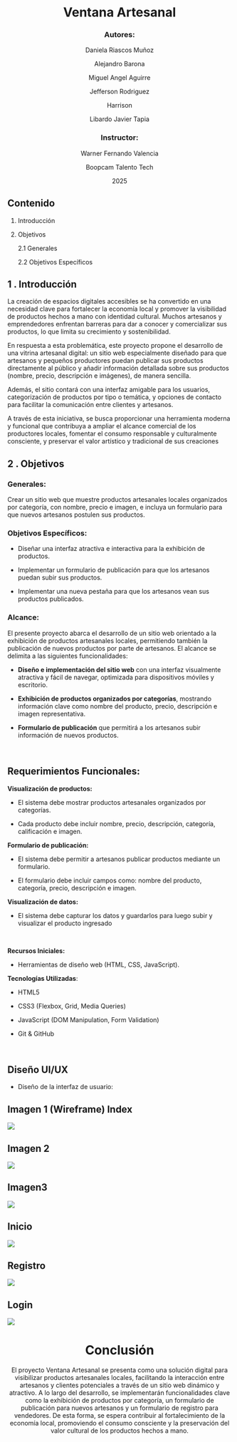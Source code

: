 <h1 style="text-align:center;">Ventana Artesanal </h1>
<h3 style="text-align:center;">Autores: </h3>



<p style="text-align:center;">Daniela Riascos Muñoz

<p style="text-align:center;">Alejandro Barona 

<p style="text-align:center;">Miguel Angel Aguirre

<p style="text-align:center;">Jefferson Rodriguez

<p style="text-align:center;">Harrison

<p style="text-align:center;">Libardo Javier Tapia 

<br>
<h3 style="text-align:center;"> Instructor: </h3>


<p style="text-align:center;"> Warner Fernando Valencia

<p style="text-align:center;">Boopcam Talento Tech

<p style="text-align:center;">2025

## Contenido 

1.  Introducción

2.  Objetivos

    2.1 Generales

    2.2 Objetivos Específicos

 
1 . Introducción
 -

La creación de espacios digitales accesibles se ha convertido en una
necesidad clave para fortalecer la economía local y promover la
visibilidad de productos hechos a mano con identidad cultural. Muchos
artesanos y emprendedores enfrentan barreras para dar a conocer y
comercializar sus productos, lo que limita su crecimiento y
sostenibilidad.

En respuesta a esta problemática, este proyecto propone el desarrollo de
una vitrina artesanal digital: un sitio web especialmente diseñado para
que artesanos y pequeños productores puedan publicar sus productos
directamente al público y añadir información detallada sobre sus
productos (nombre, precio, descripción e imágenes), de manera sencilla.

Además, el sitio contará con una interfaz amigable para los usuarios,
categorización de productos por tipo o temática, y opciones de contacto
para facilitar la comunicación entre clientes y artesanos.

A través de esta iniciativa, se busca proporcionar una herramienta
moderna y funcional que contribuya a ampliar el alcance comercial de los
productores locales, fomentar el consumo responsable y culturalmente
consciente, y preservar el valor artístico y tradicional de sus
creaciones

2 . Objetivos
-

###  Generales:

Crear un sitio web que muestre productos artesanales locales organizados
por categoría, con nombre, precio e imagen, e incluya un formulario para
que nuevos artesanos postulen sus productos.

### Objetivos Específicos:

-   Diseñar una interfaz atractiva e interactiva para la exhibición de
    productos.

-   Implementar un formulario de publicación para que los artesanos
    puedan subir sus productos.

-   Implementar una nueva pestaña para que los artesanos vean sus
    productos publicados.

### Alcance:

El presente proyecto abarca el desarrollo de un sitio web orientado a la
exhibición de productos artesanales locales, permitiendo también la
publicación de nuevos productos por parte de artesanos. El alcance se
delimita a las siguientes funcionalidades:

-   **Diseño e implementación del sitio web** con una interfaz
    visualmente atractiva y fácil de navegar, optimizada para
    dispositivos móviles y escritorio.

-   **Exhibición de productos organizados por categorías**, mostrando
    información clave como nombre del producto, precio, descripción e
    imagen representativa.

-   **Formulario de publicación** que permitirá a los artesanos subir
    información de nuevos productos.
<br>


 ## Requerimientos Funcionales:

**Visualización de productos:**

-   El sistema debe mostrar productos artesanales organizados por
    categorías.

-   Cada producto debe incluir nombre, precio, descripción, categoría,
    calificación e imagen.

**Formulario de publicación:**

-   El sistema debe permitir a artesanos publicar productos mediante un
    formulario.

-   El formulario debe incluir campos como: nombre del producto,
    categoría, precio, descripción e imagen.

**Visualización de datos:**

-   El sistema debe capturar los datos y guardarlos para luego subir y
    visualizar el producto ingresado


 
  <br>
  





**Recursos Iniciales:** 

-   Herramientas de diseño web (HTML, CSS, JavaScript). 


 **Tecnologías Utilizadas**:

-   HTML5

-   CSS3 (Flexbox, Grid, Media Queries)

-   JavaScript (DOM Manipulation, Form Validation)

-   Git & GitHub

<br>

## Diseño UI/UX



- Diseño de la interfaz de usuario:

Imagen 1 (Wireframe) Index
-

![](img/image1.png)

Imagen 2
-

![](img/image2.png)

Imagen3
-

![](img/image3.png)

Inicio
-

![](img/image4.png)

Registro
-

![](img/image5.png)

 Login
  -

![](img/image6.png)


<h1 style="text-align:center;"> Conclusión </h1>

<p style="text-align:center;">El proyecto Ventana Artesanal se presenta como una solución digital para
visibilizar productos artesanales locales, facilitando la interacción
entre artesanos y clientes potenciales a través de un sitio web dinámico
y atractivo. A lo largo del desarrollo, se implementarán funcionalidades
clave como la exhibición de productos por categoría, un formulario de
publicación para nuevos artesanos y un formulario de registro para
vendedores. De esta forma, se espera contribuir al fortalecimiento de la
economía local, promoviendo el consumo consciente y la preservación del
valor cultural de los productos hechos a mano.
</p>